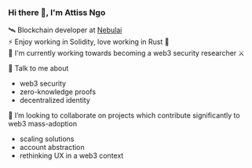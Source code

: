 ### Hi there 👋, I'm Attiss Ngo

🛰 Blockchain developer at [Nebulai](https://nebulai.com/)   
⚡️ Enjoy working in Solidity, love working in Rust 🦀   
🌱 I'm currently working towards becoming a web3 security researcher ⚔️  

💬 Talk to me about
* web3 security
* zero-knowledge proofs
* decentralized identity

👯 I’m looking to collaborate on projects which contribute significantly to web3 mass-adoption
* scaling solutions
* account abstraction
* rethinking UX in a web3 context
 
<!--
**AttissNgo/AttissNgo** is a ✨ _special_ ✨ repository because its `README.md` (this file) appears on your GitHub profile.

Here are some ideas to get you started:

- 🔭 I’m currently working on ...
- 🌱 I’m currently learning ...
- 👯 I’m looking to collaborate on ...
- 🤔 I’m looking for help with ...
- 💬 Ask me about ...
- 📫 How to reach me: ...
- 😄 Pronouns: ...
- ⚡ Fun fact: ...
-->
